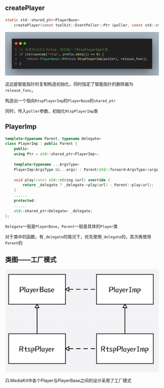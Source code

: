 ## createPlayer

```C 
static std::shared_ptr<PlayerBase> 
    createPlayer(const toolkit::EventPoller::Ptr &poller, const std::string &strUrl)
```

![image-20240801184254234](./PlayerBase.assets/image-20240801184254234.png)

这边是智能指针的复制构造初始化，同时指定了智能指针的删除器为`release_func`。

构造出一个指向`RtspPlayerImp`的`PlayerBase`的`shared_ptr`

同时，传入`poller`参数，初始化`RtspPlayerImp`类

## PlayerImp

```C++
template<typename Parent, typename Delegate>
class PlayerImp : public Parent {
    public:
    using Ptr = std::shared_ptr<PlayerImp>;

    template<typename ...ArgsType>
    PlayerImp(ArgsType &&...args) : Parent(std::forward<ArgsType>(args)...) {}

    void play(const std::string &url) override {
        return _delegate ? _delegate->play(url) : Parent::play(url);
    }
    ......
    protected:
    ......
    std::shared_ptr<Delegate> _delegate;
};
```

`Delegate`一般是`PlayerBase`，`Parent`一般是具体的`Player`类

对于类中的函数，有`_delegate`的情况下，优先使用`_delegate`的，其次再使用`Parent`的



## 类图——工厂模式

![QQ_1722502991723](./PlayerBase.assets/QQ_1722502991723.png)

ZLMediaKit中各个Player与PlayerBase之间的设计采用了工厂模式
